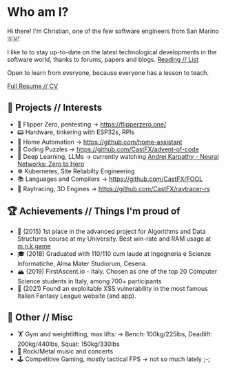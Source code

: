 # Who am I?
Hi there! I'm Christian, one of the few software engineers from San Marino 🇸🇲!

I like to to stay up-to-date on the latest technological developments in the software world, thanks to forums, papers and blogs.
[Reading // List](https://www.notion.so/christian-serra/Technical-Reading-List-df78dcff5d0f4c4a9ec1b1c32658767a?pvs=4)

Open to learn from everyone, because everyone has a lesson to teach.

[Full Resume // CV](Resume.pdf)

## 📝 Projects // Interests
- 🐬 Flipper Zero, pentesting -> https://flipperzero.one/
- 📟 Hardware, tinkering with ESP32s, RPIs 
- 🏡 Home Automation -> https://github.com/home-assistant
- 🧩 Coding Puzzles -> https://github.com/CastFX/advent-of-code
- 🧠 Deep Learning, LLMs -> currently watching [Andrej Karpathy - Neural Networks: Zero to Hero](https://www.youtube.com/watch?v=VMj-3S1tku0&list=PLAqhIrjkxbuWI23v9cThsA9GvCAUhRvK)
- ☸️ Kubernetes, Site Reliabilty Engineering
- 📚 Languages and Compilers -> https://github.com/CastFX/FOOL
- 🌈 Raytracing, 3D Engines -> https://github.com/CastFX/raytracer-rs


## 🏆 Achievements // Things I'm proud of
- 🥇 (2015) 1st place in the advanced project for Algorithms and Data Structures course at my University. Best win-rate and RAM usage at [m,n,k game]( https://github.com/CastFX/MNK_Game)
- 🎓 (2018) Graduated with 110/110 cum laude at Ingegneria e Scienze Informatiche, Alma Mater Studiorum, Cesena.
- 🏔️ (2019) FirstAscent.io - Italy. Chosen as one of the top 20 Computer Science students in Italy, among 700+ participants
- 👾 (2021) Found an exploitable XSS vulnerability in the most famous Italian Fantasy League website (and app).


## 💈 Other // Misc
- 🏋 Gym and weightlifting, max lifts: -> Bench: 100kg/225lbs, Deadlift: 200kg/440lbs, Squat: 150kg/330lbs
- 🎸 Rock/Metal music and concerts
- 🕹️ Competitive Gaming, mostly tactical FPS -> not so much lately ;-;

